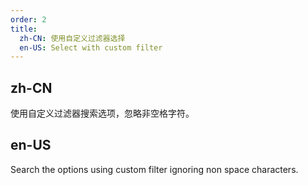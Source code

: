 ```yaml
---
order: 2
title:
  zh-CN: 使用自定义过滤器选择
  en-US: Select with custom filter
---
```


## zh-CN

使用自定义过滤器搜索选项，忽略非空格字符。

## en-US

Search the options using custom filter ignoring non space characters.